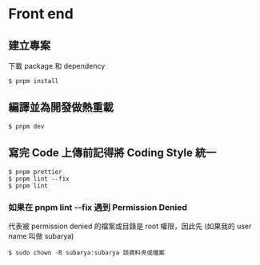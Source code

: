# Front end

## 建立專案
下載 package 和 dependency
```
$ pnpm install
```

## 編譯並為開發做熱重載
```
$ pnpm dev
```

## 寫完 Code 上傳前記得將 Coding Style 統一
```
$ pnpm prettier
$ pnpm lint --fix
$ pnpm lint 
```

### 如果在 pnpm lint --fix 遇到 Permission Denied
代表被 permission denied 的檔案或目錄是 root 權限，因此先
(如果我的 user name 叫做 subarya)
```
$ sudo chown -R subarya:subarya 該資料夾或檔案
```